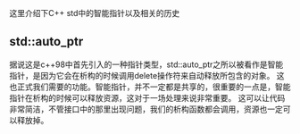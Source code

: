 这里介绍下C++ std中的智能指针以及相关的历史

## std::auto_ptr
据说这是c++98中首先引入的一种指针类型，std::auto_ptr之所以被看作是智能指针，是因为它会在析构的时候调用delete操作符来自动释放所包含的对象。
这也正式我们需要的功能。智能指针，并不一定都是共享的，很重要的一点是，智能指针在析构的时候可以释放资源，这对于一场处理来说非常重要。
这可以让代码非常简洁，不管接口中的那里出现问题，我们的析构函数都会调用，资源也一定可以释放掉。
